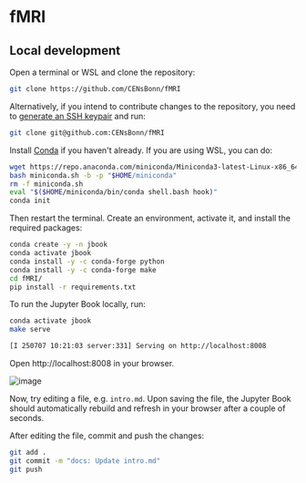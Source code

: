 # fMRI

## Local development

Open a terminal or WSL and clone the repository:
```bash
git clone https://github.com/CENsBonn/fMRI
```
Alternatively, if you intend to contribute changes  to the repository, you need to
[generate an SSH keypair](https://docs.github.com/en/authentication/connecting-to-github-with-ssh/generating-a-new-ssh-key-and-adding-it-to-the-ssh-agent?platform=linux#generating-a-new-ssh-key)
and run:
```bash
git clone git@github.com:CENsBonn/fMRI
```

Install [Conda](https://conda-forge.org/download/)
if you haven't already.
If you are using WSL, you can do:

```bash
wget https://repo.anaconda.com/miniconda/Miniconda3-latest-Linux-x86_64.sh -O miniconda.sh
bash miniconda.sh -b -p "$HOME/miniconda"
rm -f miniconda.sh
eval "$($HOME/miniconda/bin/conda shell.bash hook)"
conda init
```
Then restart the terminal.
Create an environment, activate it, and install the required packages:

```bash
conda create -y -n jbook
conda activate jbook
conda install -y -c conda-forge python
conda install -y -c conda-forge make
cd fMRI/
pip install -r requirements.txt 
```

To run the Jupyter Book locally, run:

```bash
conda activate jbook
make serve

[I 250707 10:21:03 server:331] Serving on http://localhost:8008
```

Open http://localhost:8008 in your browser.

![image](https://github.com/user-attachments/assets/1973f3de-939a-4d63-a295-4a8820ae173b)

Now, try editing a file, e.g. `intro.md`.
Upon saving the file, the Jupyter
Book should automatically rebuild and refresh in your browser
after a couple of seconds.

After editing the file, commit and push the changes:

```bash
git add .
git commit -m "docs: Update intro.md"
git push
```
